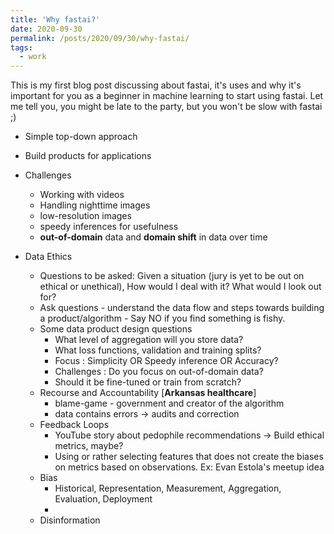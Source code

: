 ```yaml
---
title: 'Why fastai?'
date: 2020-09-30
permalink: /posts/2020/09/30/why-fastai/
tags:
  - work
---
```


This is my first blog post discussing about fastai, it's uses and why it's important for you as a beginner in machine learning to start using fastai. Let me tell you, you might be late to the party, but you won't be slow with fastai ;)

* Simple top-down approach
* Build products for applications

* Challenges 
    * Working with videos
    * Handling nighttime images
    * low-resolution images
    * speedy inferences for usefulness
    * **out-of-domain** data and **domain shift** in data over time
* Data Ethics
    * Questions to be asked: Given a situation (jury is yet to be out on ethical or unethical), How would I deal with it? What would I look out for?
    * Ask questions - understand the data flow and steps towards building a product/algorithm - Say NO if you find something is fishy.
    * Some data product design questions
        * What level of aggregation will you store data?
        * What loss functions, validation and training splits?
        * Focus : Simplicity OR Speedy inference OR Accuracy?
        * Challenges : Do you focus on out-of-domain data?
        * Should it be fine-tuned or train from scratch?
    * Recourse and Accountability [**Arkansas healthcare**]
        * blame-game - government and creator of the algorithm
        * data contains errors &rarr; audits and correction
    * Feedback Loops
        * YouTube story about pedophile recommendations &rarr; Build ethical metrics, maybe?
        * Using or rather selecting features that does not create the biases on metrics based on observations. Ex: Evan Estola's meetup idea
    * Bias
        * Historical, Representation, Measurement, Aggregation, Evaluation, Deployment
        * 
    * Disinformation
    
    

 